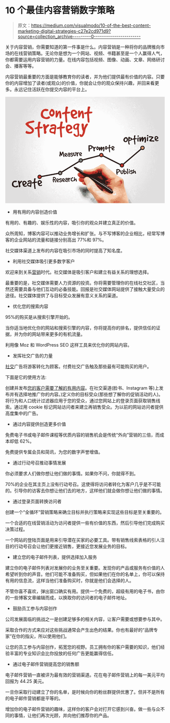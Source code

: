 # 10 个最佳内容营销数字策略

> 原文：<https://medium.com/visualmodo/10-of-the-best-content-marketing-digital-strategies-c27e2cd971d9?source=collection_archive---------0----------------------->

关于内容营销，你需要知道的第一件事是什么。内容营销是一种将你的品牌推向市场的在线营销策略。无论你是想为一个网站、视频、书籍甚至是一个人赢得人气，你都需要运用内容营销的力量。在线内容包括视频、图像、动画、文章、网络研讨会、播客等等。

内容营销最重要的方面是能够教育你的读者，并为他们提供最有价值的内容。只要你的内容增加了读者(或观众)的价值，你就会让你的观众保持兴趣，并回来看更多。永远记住活跃在你提交内容的平台上。

![](img/2ce5d388c95dfeb6343896468aca674d.png)

*   用有用的内容创造价值

有用的、有趣的、娱乐性的内容，吸引你的观众并建立真正的价值。

众所周知，博客内容可以推动业务增长和扩张。与不写博客的企业相比，经常写博客的企业网站的流量和链接分别高出 77%和 97%。

社交媒体渠道上发布的内容在吸引市场的同时提高了知名度。

*   利用社交媒体吸引更多数字客户

欢迎来到关系[营销](https://digitalschoolofmarketing.co.za/courses/digital-marketing-course/)时代。社交媒体是吸引客户和建立有益关系的理想选择。

最重要的是，社交媒体需要人力资源的投资。你将需要管理你的在线社交社区，当然还需要具备与他们互动的必备技能。回报是社交媒体网站提供了接触大量受众的途径。社交媒体提供了与目标受众发展有意义关系的渠道。

*   优化您的搜索内容

95%的购买是从搜索引擎开始的。

当你适当地优化你的网站和搜索引擎的内容，你将提高你的排名，提供信任的证据，并为你的网站带来更多的有机流量。

利用像 Moz 和 WordPress SEO 这样工具来优化你的网站内容。

*   发挥社交广告的力量

[社交](https://digitalschoolofmarketing.co.za/courses/social-media-marketing-course/)广告将游客转化为顾客。付费社交广告触及那些最有可能购买的用户。

下面是它的使用方法:

创建并发布[您的客户需要了解的有用内容](https://visualmodo.com/blog/)。在社交渠道(脸书、Instagram 等)上发布并有选择地推广你的内容。)定义你的目标受众(那些想了解你的促销活动的人)。将行为和人口统计过滤器应用于您的受众，通过您网站上的登录页面获取销售线索。通过用 cookie 标记网站访问者来建立再销售受众。为以前的网站访问者提供高度集中的广告。

*   通过内容提供创造更多价值

免费电子书或电子邮件课程等优质内容的销售机会是传统“外向”营销的三倍，而成本却低 62%。

免费提供专属会员和简讯，为您的数字声誉增值。

*   通过行动号召推动事情发展

你必须要求人们做你想让他们做的事情。如果你不问，你就得不到。

70%的企业在其主页上没有行动号召。这使得将访问者转化为客户几乎是不可能的。引导你的访客去你想让他们去的地方，这样他们就会做你想让他们做的事情。

*   通过登录页面转换访问者

创建一个“全循环”营销策略来确立目标并执行策略来实现这些目标是至关重要的。

一个合适的在线营销活动为访问者提供一些有价值的东西，然后引导他们完成购买决策过程。

一个网站的登陆页面是用来引导潜在买家的必要工具。带有销售线索表格的引人注目的行动号召会让他们更接近销售，更接近您发展业务的目标。

*   建立您的电子邮件列表，提供选择加入服务

建立你的电子邮件列表对发展你的业务至关重要。发现你的产品或服务有价值的人希望听到你的声音。他们可能不准备购买，但如果他们在你的名单上，你可以保持有用的信息流，这样当他们准备购买时，你就是他们会选择的人。

不管你喜不喜欢，弹出窗口确实有用。提供一个免费的，超级有用的电子书，由你的一些博客文章编辑而成，以换取你的访问者的电子邮件地址。

*   鼓励员工参与内容创作

公司发展面临的挑战之一是创建足够多的相关内容，让客户需要或想要参与其中。

采取合作的方式来应对这些挑战通常会产生出色的结果。你也有最好的“品牌专家”在你的指尖，所以使用他们。

让您的员工参与内容创作，拓宽您的视野。员工拥有你的客户需要的知识，他们经验丰富的专业知识会比你投放的任何广告更能赢得信任。

*   通过电子邮件营销提高您的销售额

电子邮件营销一直被评为最有效的营销渠道。花在电子邮件营销上的每一美元平均回报为 44.25 美元。

一旦你采取行动建立了你的名单，是时候向你的粉丝群提供优惠了。但并不是所有的电子邮件营销都是平等的。

增加你的电子邮件营销的趣味，这样你的客户会对打开它感到兴奋。做一些与众不同的事情，让他们再次光顾，并向他们推荐你的产品。
